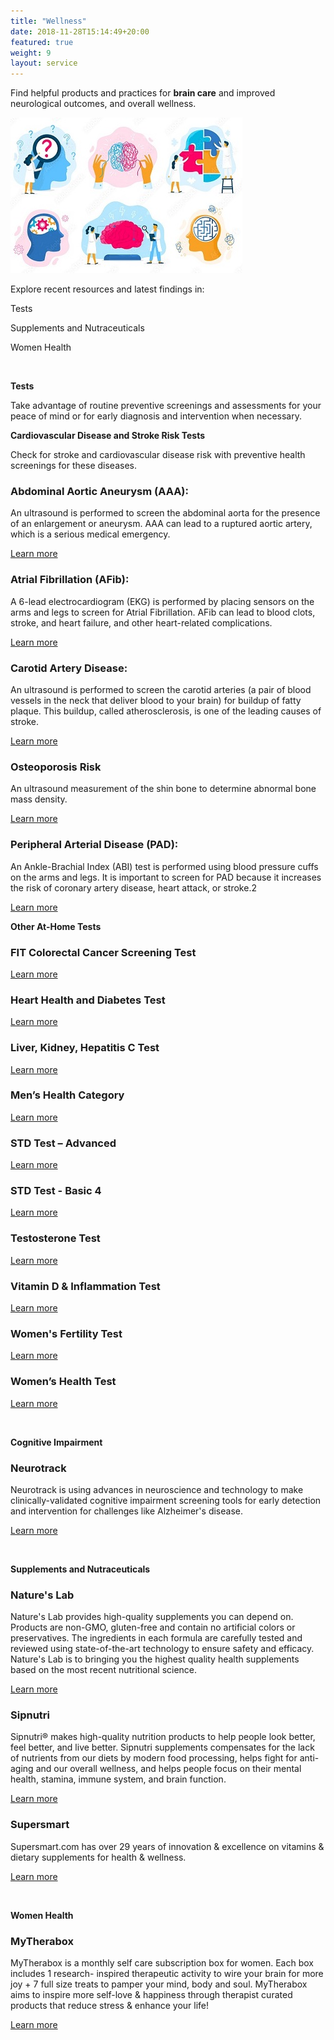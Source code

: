 ```yaml
---
title: "Wellness"
date: 2018-11-28T15:14:49+20:00  
featured: true
weight: 9
layout: service
---
```


Find helpful products and practices for **brain care** and improved neurological outcomes, and overall wellness.

![Wellness updates](/images/illustrations/updates.jpg)

Explore recent resources and latest findings in:

Tests

Supplements and Nutraceuticals 

Women Health

<br>

**Tests**

Take advantage of routine preventive screenings and assessments for your peace of mind or for early diagnosis and intervention when necessary.

**Cardiovascular Disease and Stroke Risk Tests** 

Check for stroke and cardiovascular disease risk with preventive health screenings for these diseases.

### Abdominal Aortic Aneurysm (AAA):
An ultrasound is performed to screen the abdominal aorta for the presence of an enlargement or aneurysm. AAA can lead to a ruptured aortic artery, which is a serious medical emergency.

<a href="http://llsa.go2cloud.org/aff_c?offer_id=1017&aff_id=1742" target="_blank"> Learn more </a>

### Atrial Fibrillation (AFib):
A 6-lead electrocardiogram (EKG) is performed by placing sensors on the arms and legs to screen for Atrial Fibrillation. AFib can lead to blood clots, stroke, and heart failure, and other heart-related complications.

<a href="http://llsa.go2cloud.org/aff_c?offer_id=1017&aff_id=1742" target="_blank"> Learn more </a>

### Carotid Artery Disease:
An ultrasound is performed to screen the carotid arteries (a pair of blood vessels in the neck that deliver blood to your brain) for buildup of fatty plaque. This buildup, called atherosclerosis, is one of the leading causes of stroke.

<a href="http://llsa.go2cloud.org/aff_c?offer_id=1017&aff_id=1742" target="_blank"> Learn more </a>

### Osteoporosis Risk
An ultrasound measurement of the shin bone to determine abnormal bone mass density.

<a href="http://llsa.go2cloud.org/aff_c?offer_id=1017&aff_id=1742" target="_blank"> Learn more </a>

### Peripheral Arterial Disease (PAD):
An Ankle-Brachial Index (ABI) test is performed using blood pressure cuffs on the arms and legs. It is important to screen for PAD because it increases the risk of coronary artery disease, heart attack, or stroke.2

<a href="http://llsa.go2cloud.org/aff_c?offer_id=1017&aff_id=1742" target="_blank"> Learn more </a>



**Other At-Home Tests**

### FIT Colorectal Cancer Screening Test	 

<a href=" http://llsa.go2cloud.org/aff_c?offer_id=1096&aff_id=1742" target="_blank"> Learn more </a>

### Heart Health and Diabetes Test	 

<a href=" http://llsa.go2cloud.org/aff_c?offer_id=1095&aff_id=1742" target="_blank"> Learn more </a>

### Liver, Kidney, Hepatitis C Test	 

<a href=" http://llsa.go2cloud.org/aff_c?offer_id=1102&aff_id=1742" target="_blank"> Learn more </a>

### Men’s Health Category	 

<a href=" http://llsa.go2cloud.org/aff_c?offer_id=1098&aff_id=1742" target="_blank"> Learn more </a>

### STD Test – Advanced	 

<a href=" http://llsa.go2cloud.org/aff_c?offer_id=1099&aff_id=1742" target="_blank"> Learn more </a>

### STD Test - Basic 4	 

<a href=" http://llsa.go2cloud.org/aff_c?offer_id=1100&aff_id=1742" target="_blank"> Learn more </a>

### Testosterone Test	 

<a href=" http://llsa.go2cloud.org/aff_c?offer_id=1103&aff_id=1742" target="_blank"> Learn more </a>

### Vitamin D & Inflammation Test	 

<a href=" http://llsa.go2cloud.org/aff_c?offer_id=1101&aff_id=1742" target="_blank"> Learn more </a>

### Women's Fertility Test 	 

<a href=" http://llsa.go2cloud.org/aff_c?offer_id=1104&aff_id=1742" target="_blank"> Learn more </a>

### Women’s Health Test	 

<a href=" http://llsa.go2cloud.org/aff_c?offer_id=1097&aff_id=1742" target="_blank"> Learn more </a>

<br>

**Cognitive Impairment**

### Neurotrack
Neurotrack is using advances in neuroscience and technology to make clinically-validated cognitive impairment screening tools for early detection and intervention for challenges like Alzheimer's disease.

<a href="https://neurotrack.com/products" target="_blank"> Learn more </a>

<br>

**Supplements and Nutraceuticals**

### Nature's Lab
Nature's Lab provides high-quality supplements you can depend on. Products are non-GMO, gluten-free and contain no artificial colors or preservatives. The ingredients in each formula are carefully tested and reviewed using state-of-the-art technology to ensure safety and efficacy. Nature's Lab is to bringing you the highest quality health supplements based on the most recent nutritional science. 

<a href="https://www.tkqlhce.com/click-100681586-15048807" target="_blank"> Learn more </a>

### Sipnutri
Sipnutri® makes high-quality nutrition products to help people look better, feel better, and live better. Sipnutri supplements compensates for the lack of nutrients from our diets by modern food processing, helps fight for anti-aging and our overall wellness, and helps people focus on their mental health, stamina, immune system, and brain function.

<a href="https://www.dpbolvw.net/click-100681586-15425324" target="_blank"> Learn more </a>

### Supersmart
Supersmart.com has over 29 years of innovation & excellence on vitamins & dietary supplements for  health & wellness.

<a href=" https://www.kqzyfj.com/click-100681586-14015370" target="_blank"> Learn more </a>


<br>

**Women Health** 

### MyTherabox 
MyTherabox is a monthly self care subscription box for women. Each box includes 1 research- inspired therapeutic activity to wire your brain for more joy + 7 full size treats to pamper your mind, body and soul. MyTherabox aims to inspire more self-love & happiness through therapist curated products that reduce stress & enhance your life!

<a href="https://www.kqzyfj.com/click-100681586-15289617" target="_blank"> Learn more </a>

<br>



